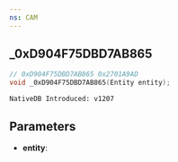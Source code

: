 ```yaml
---
ns: CAM
---
```

## _0xD904F75DBD7AB865

```c
// 0xD904F75DBD7AB865 0x2701A9AD
void _0xD904F75DBD7AB865(Entity entity);
```

```
NativeDB Introduced: v1207
```

## Parameters
* **entity**:
